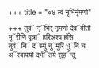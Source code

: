 +++
title = "०४ त्वं नृभिर्नृमणो"

+++
तुवं᳓ नृ᳓भिर् नृमणो देव᳓वीतौ  
भू᳓रीणि वृत्रा᳓ हरिअश्व हंसि  
तुवं᳓ नि᳓ द᳓स्युं चु᳓मुरिं धु᳓निं च  
अ᳓स्वापयो दभी᳓तये सुह᳓न्तु